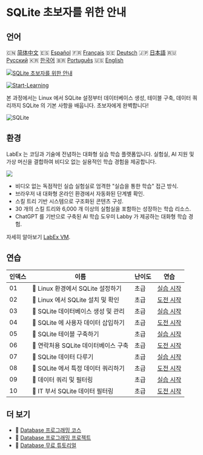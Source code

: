 # SQLite 초보자를 위한 안내

## 언어

🇨🇳 [简体中文](README_zh.md) 🇪🇸 [Español](README_es.md) 🇫🇷 [Français](README_fr.md) 🇩🇪 [Deutsch](README_de.md) 🇯🇵 [日本語](README_ja.md) 🇷🇺 [Русский](README_ru.md) 🇰🇷 [한국어](README_ko.md) 🇧🇷 [Português](README_pt.md) 🇺🇸 [English](README.md) 

[![SQLite 초보자를 위한 안내](https://cover-creator.labex.io/sqlite-for-beginners.png?lang=ko)](https://labex.io/ko/courses/sqlite-for-beginners)

[![Start-Learning](https://img.shields.io/badge/Start-Learning-whitesmoke?style=for-the-badge)](https://labex.io/ko/courses/sqlite-for-beginners)

본 과정에서는 Linux 에서 SQLite 설정부터 데이터베이스 생성, 테이블 구축, 데이터 쿼리까지 SQLite 의 기본 사항을 배웁니다. 초보자에게 완벽합니다!

![SQLite](https://img.shields.io/badge/SQLite-whitesmoke?style=for-the-badge&logo=sqlite)


## 환경

LabEx 는 코딩과 기술에 전념하는 대화형 실습 학습 플랫폼입니다. 실험실, AI 지원 및 가상 머신을 결합하여 비디오 없는 실용적인 학습 경험을 제공합니다.

![](https://tutorial-screenshot.getvm.io/images/vm-1725247253.png)

- 비디오 없는 독점적인 실습 실험실로 엄격한 "실습을 통한 학습" 접근 방식.
- 브라우저 내 대화형 온라인 환경에서 자동화된 단계별 확인.
- 스킬 트리 기반 시스템으로 구조화된 콘텐츠 구성.
- 30 개의 스킬 트리와 6,000 개 이상의 실험실을 포함하는 성장하는 학습 리소스.
- ChatGPT 를 기반으로 구축된 AI 학습 도우미 Labby 가 제공하는 대화형 학습 경험.

자세히 알아보기 [LabEx VM](https://support.labex.io/using-labex/virtual-machine).

## 연습

|   인덱스 | 이름                                 | 난이도   | 연습                                                                                                                       |
|----------|--------------------------------------|----------|----------------------------------------------------------------------------------------------------------------------------|
|       01 | 📖 Linux 환경에서 SQLite 설정하기    | 초급     | <a target='_blank' href='https://labex.io/ko/tutorials/sqlite-setting-up-sqlite-in-linux-552335'>실습 시작</a>             |
|       02 | 🎯 Linux 에서 SQLite 설치 및 확인    | 초급     | <a target='_blank' href='https://labex.io/ko/tutorials/sqlite-install-and-verify-sqlite-on-linux-552579'>도전 시작</a>     |
|       03 | 📖 SQLite 데이터베이스 생성 및 관리  | 초급     | <a target='_blank' href='https://labex.io/ko/tutorials/sqlite-creating-and-managing-sqlite-databases-552337'>실습 시작</a> |
|       04 | 🎯 SQLite 에 사용자 데이터 삽입하기  | 초급     | <a target='_blank' href='https://labex.io/ko/tutorials/insert-user-data-into-sqlite-552580'>도전 시작</a>                  |
|       05 | 📖 SQLite 테이블 구축하기            | 초급     | <a target='_blank' href='https://labex.io/ko/tutorials/sqlite-building-tables-in-sqlite-552336'>실습 시작</a>              |
|       06 | 🎯 연락처용 SQLite 데이터베이스 구축 | 초급     | <a target='_blank' href='https://labex.io/ko/tutorials/sqlite-build-sqlite-database-for-contacts-552582'>도전 시작</a>     |
|       07 | 📖 SQLite 데이터 다루기              | 초급     | <a target='_blank' href='https://labex.io/ko/tutorials/sqlite-working-with-data-in-sqlite-552340'>실습 시작</a>            |
|       08 | 🎯 SQLite 에서 특정 데이터 쿼리하기  | 초급     | <a target='_blank' href='https://labex.io/ko/tutorials/sqlite-query-specific-data-in-sqlite-552586'>도전 시작</a>          |
|       09 | 📖 데이터 쿼리 및 필터링             | 초급     | <a target='_blank' href='https://labex.io/ko/tutorials/sqlite-querying-and-filtering-data-552338'>실습 시작</a>            |
|       10 | 🎯 IT 부서 SQLite 데이터 필터링      | 초급     | <a target='_blank' href='https://labex.io/ko/tutorials/sqlite-filter-sqlite-data-for-it-department-552585'>도전 시작</a>   |

## 더 보기

- 🔗 [Database 프로그래밍 코스](https://github.com/labex-labs/awesome-programming-courses)
- 🔗 [Database 프로그래밍 프로젝트](https://github.com/labex-labs/awesome-programming-projects)
- 🔗 [Database 무료 튜토리얼](https://github.com/labex-labs/sqlite-free-tutorials)

